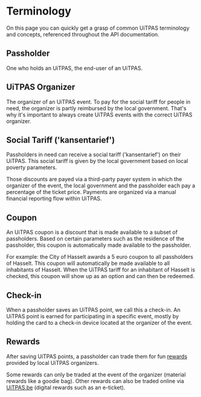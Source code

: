 # Terminology

On this page you can quickly get a grasp of common UiTPAS terminology and concepts, referenced throughout the API documentation.

## Passholder

One who holds an UiTPAS, the end-user of an UiTPAS.

## UiTPAS Organizer

The organizer of an UiTPAS event. To pay for the social tariff for people in need, the organizer is partly reimbursed by the local government. That's why it's important to always create UiTPAS events with the correct UiTPAS organizer.

## Social Tariff ('kansentarief')

Passholders in need can receive a social tariff ('kansentarief') on their UiTPAS. 
This social tariff is given by the local government based on local poverty parameters. 

Those discounts are payed via a third-party payer system in which the organizer of the event, the local government and the passholder each pay a percentage of the ticket price. Payments are organized via a manual financial reporting flow within UiTPAS.

## Coupon

An UiTPAS coupon is a discount that is made available to a subset of passholders.
Based on certain parameters such as the residence of the passholder, this coupon is automatically made available to the passholder.

For example: the City of Hasselt awards a 5 euro coupon to all passholders of Hasselt.
This coupon will automatically be made available to all inhabitants of Hasselt.
When the UiTPAS tariff for an inhabitant of Hasselt is checked, this coupon will show up as an option and can then be redeemed.

## Check-in

When a passholder saves an UiTPAS point, we call this a check-in.
An UiTPAS point is earned for participating in a specific event, mostly by holding the card to a check-in device located at the organizer of the event.

## Rewards 

After saving UiTPAS points, a passholder can trade them for fun [rewards](https://www.uitpas.be/voordelen-zoeken#/voordelen) provided by local UiTPAS organizers. 

Some rewards can only be traded at the event of the organizer (material rewards like a goodie bag). Other rewards can also be traded online via [UiTPAS.be](http://uitpas.be) (digital rewards such as an e-ticket).